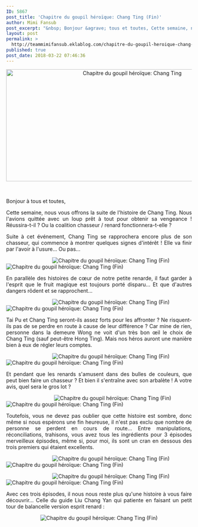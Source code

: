 ```yaml
---
ID: 5867
post_title: 'Chapitre du goupil héroïque: Chang Ting (Fin)'
author: Mimi Fansub
post_excerpt: "&nbsp; Bonjour &agrave; tous et toutes, Cette semaine, nous vous offrons la suite de l'histoire de Chang Ting. Nous l'avions quitt&eacute;e avec un loup pr&ecirc;t &agrave; tout pour obtenir sa vengeance ! R&eacute;ussira-t-il ? Ou la coalition chasseur / renard fonctionnera-t-elle ? Suite &agrave; cet &eacute;v&eacute;nement, Chang Ting se..."
layout: post
permalink: >
  http://teammimifansub.eklablog.com/chapitre-du-goupil-heroique-chang-ting-fin-a136666878
published: true
post_date: 2018-03-22 07:46:36
---
```

<p style="text-align: center;"><img src="https://united-subs.dearclouds.com/wp-content/uploads/2018/05/23f00d7ecfb92ea2bf59561e77895bfd.jpg" alt="Chapitre du goupil h&eacute;ro&iuml;que: Chang Ting" width="668" height="304"/></p>
<p>&nbsp;</p>
<p style="text-align: justify;">Bonjour &agrave; tous et toutes,</p>
<p style="text-align: justify;">Cette semaine, nous vous offrons la suite de l'histoire de Chang Ting. Nous l'avions quitt&eacute;e avec un loup pr&ecirc;t &agrave; tout pour obtenir sa vengeance ! R&eacute;ussira-t-il ? Ou la coalition chasseur / renard fonctionnera-t-elle ?</p>
<p style="text-align: justify;">Suite &agrave; cet &eacute;v&eacute;nement, Chang Ting se rapprochera encore plus de son chasseur, qui commence &agrave; montrer quelques signes d'int&eacute;r&ecirc;t ! Elle va finir par l'avoir &agrave; l'usure... Ou pas...</p>
<p style="text-align: justify;">&nbsp; &nbsp; &nbsp; &nbsp; &nbsp; &nbsp; &nbsp; &nbsp; &nbsp; &nbsp;&nbsp;<img src="http://ekladata.com/cn4aefYfonxYQBvBnswtMkw7lpg.gif" alt="Chapitre du goupil h&eacute;ro&iuml;que: Chang Ting (Fin)"/>&nbsp; &nbsp; &nbsp; &nbsp; &nbsp;&nbsp;<img src="http://ekladata.com/Kmi6q4EaysY8u63xsg63keW4GP0.gif" alt="Chapitre du goupil h&eacute;ro&iuml;que: Chang Ting (Fin)"/></p>
<p style="text-align: justify;">En parall&egrave;le des histoires de c&oelig;ur de notre petite renarde, il faut garder &agrave; l'esprit que le fruit magique est toujours port&eacute; disparu... Et que d'autres dangers r&ocirc;dent et se rapprochent...&nbsp;</p>
<p style="text-align: justify;">&nbsp; &nbsp; &nbsp; &nbsp; &nbsp; &nbsp; &nbsp; &nbsp; &nbsp; &nbsp;&nbsp;<img src="http://ekladata.com/jHWyu_2hzCbWp_QeNkkY_jTPJzk.gif" alt="Chapitre du goupil h&eacute;ro&iuml;que: Chang Ting (Fin)"/>&nbsp; &nbsp; &nbsp; &nbsp; &nbsp;&nbsp;<img src="http://ekladata.com/DSI5LE26ycMnw_RLWBrqf6owgO8.gif" alt="Chapitre du goupil h&eacute;ro&iuml;que: Chang Ting (Fin)"/>&nbsp;&nbsp;</p>
<p style="text-align: justify;">Tai Pu et Chang Ting seront-ils assez forts pour les affronter ? Ne risquent-ils pas de se perdre en route &agrave; cause de leur diff&eacute;rence ? Car mine de rien, personne dans la demeure Wong ne voit d'un tr&egrave;s bon &oelig;il le choix de Chang Ting (sauf peut-&ecirc;tre Hong Ting). Mais nos h&eacute;ros auront une mani&egrave;re bien &agrave; eux de r&eacute;gler leurs comptes.&nbsp;</p>
<p style="text-align: justify;">&nbsp; &nbsp; &nbsp; &nbsp; &nbsp; &nbsp; &nbsp; &nbsp; &nbsp; &nbsp;&nbsp;<img src="http://ekladata.com/8uEPZWtX8ft6i5YHPlRaOfJ4sAY.gif" alt="Chapitre du goupil h&eacute;ro&iuml;que: Chang Ting (Fin)"/>&nbsp; &nbsp; &nbsp; &nbsp; &nbsp;&nbsp;<img src="http://ekladata.com/kS3fXT3FcM3ENcQHFtT04XPQQsE.gif" alt="Chapitre du goupil h&eacute;ro&iuml;que: Chang Ting (Fin)"/></p>
<p style="text-align: justify;">Et pendant que les renards s'amusent dans des bulles de couleurs, que peut bien faire un chasseur ? Et bien il s'entra&icirc;ne avec son arbal&egrave;te ! A votre avis, quel sera le gros lot ?&nbsp;</p>
<p style="text-align: justify;">&nbsp; &nbsp; &nbsp; &nbsp; &nbsp; &nbsp; &nbsp; &nbsp; &nbsp; &nbsp;&nbsp;<img src="http://ekladata.com/tMu122m8l3jAR_KlB9ZVmBnQAi8.gif" alt="Chapitre du goupil h&eacute;ro&iuml;que: Chang Ting (Fin)"/>&nbsp; &nbsp; &nbsp; &nbsp; &nbsp; <img src="http://ekladata.com/zH90VyzaYwtbMCwuHiDi2aUpGBE.gif" alt="Chapitre du goupil h&eacute;ro&iuml;que: Chang Ting (Fin)"/></p>
<p style="text-align: justify;">Toutefois, vous ne devez pas oublier que cette histoire est sombre, donc m&ecirc;me si nous esp&eacute;rons une fin heureuse, il n'est pas exclu que nombre de personne se perdent en cours de route... Entre manipulations, r&eacute;conciliations, trahisons, vous avez tous les ingr&eacute;dients pour 3 &eacute;pisodes merveilleux &eacute;pisodes, m&ecirc;me si, pour moi, ils sont un cran en dessous des trois premiers qui &eacute;taient excellents.&nbsp;</p>
<p style="text-align: justify;">&nbsp; &nbsp; &nbsp; &nbsp; &nbsp; &nbsp; &nbsp; &nbsp; &nbsp; &nbsp;&nbsp;<img src="http://ekladata.com/iSLqk_oqg5-_HfQgARcZsmeLlLU.gif" alt="Chapitre du goupil h&eacute;ro&iuml;que: Chang Ting (Fin)"/>&nbsp; &nbsp; &nbsp; &nbsp; &nbsp;&nbsp;<img src="http://ekladata.com/AxGsyorRC1OajN0cdPPvNCVpYYQ.gif" alt="Chapitre du goupil h&eacute;ro&iuml;que: Chang Ting (Fin)"/></p>
<p style="text-align: justify;">&nbsp; &nbsp; &nbsp; &nbsp; &nbsp; &nbsp; &nbsp; &nbsp; &nbsp; &nbsp;&nbsp;<img src="http://ekladata.com/d-TRLryh5MKBImWopyJchZ_q8sE.gif" alt="Chapitre du goupil h&eacute;ro&iuml;que: Chang Ting (Fin)"/>&nbsp; &nbsp; &nbsp; &nbsp; &nbsp;&nbsp;<img src="http://ekladata.com/Rw5U7A7wLwee2J3VxdrLIIwhnFk.gif" alt="Chapitre du goupil h&eacute;ro&iuml;que: Chang Ting (Fin)"/></p>
<p style="text-align: justify;">Avec ces trois &eacute;pisodes, il nous nous reste plus qu'une histoire &agrave; vous faire d&eacute;couvrir... Celle du guide&nbsp;Liu Chang Yan&nbsp;qui patiente en faisant un petit tour de balancelle version esprit renard :</p>
<p style="text-align: center;"><img src="http://ekladata.com/MmbC2mlHnlwst_qdDSVwcWeGAcQ.gif" alt="Chapitre du goupil h&eacute;ro&iuml;que: Chang Ting (Fin)"/></p>
<p style="text-align: justify;">&nbsp;</p>